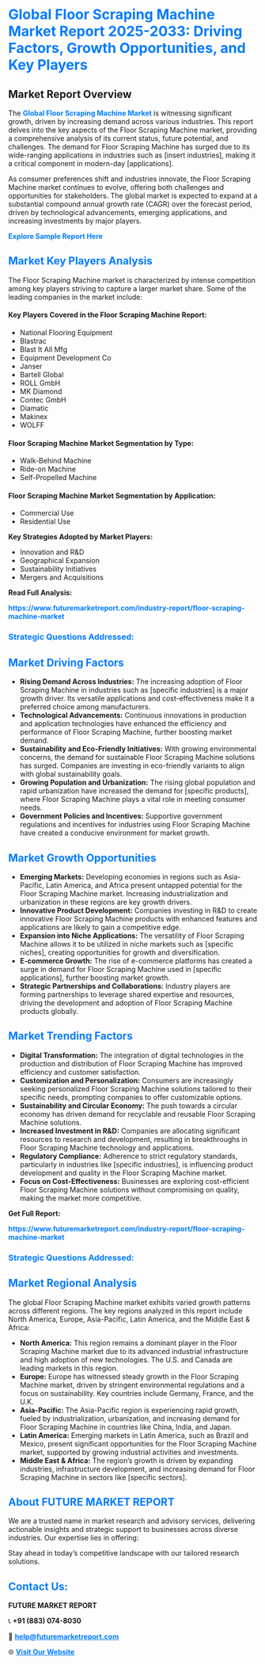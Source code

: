 <h1 style="color: #007BFF;">Global Floor Scraping Machine Market Report 2025-2033: Driving Factors, Growth Opportunities, and Key Players</h1>

<section id="overview">
<h2>Market Report Overview</h2>
<p>The <a href="https://www.futuremarketreport.com/industry-report/floor-scraping-machine-market" style="color: #007BFF; text-decoration: none;"><strong>Global Floor Scraping Machine Market</strong></a> is witnessing significant growth, driven by increasing demand across various industries. This report delves into the key aspects of the Floor Scraping Machine market, providing a comprehensive analysis of its current status, future potential, and challenges. The demand for Floor Scraping Machine has surged due to its wide-ranging applications in industries such as [insert industries], making it a critical component in modern-day [applications].</p>
<p>As consumer preferences shift and industries innovate, the Floor Scraping Machine market continues to evolve, offering both challenges and opportunities for stakeholders. The global market is expected to expand at a substantial compound annual growth rate (CAGR) over the forecast period, driven by technological advancements, emerging applications, and increasing investments by major players.</p>
</section>

<section id="overview">
<p><a href="https://www.futuremarketreport.com/request-sample/reportId=42770" style="color: #007BFF; text-decoration: none;"><strong>Explore Sample Report Here</strong></a></p>
</section>

<section id="key-players">
<h2 style="color: #007BFF;">Market Key Players Analysis</h2>
<p>The Floor Scraping Machine market is characterized by intense competition among key players striving to capture a larger market share. Some of the leading companies in the market include:</p>
<h4>Key Players Covered in the Floor Scraping Machine Report:</h4>
<ul><li>National Flooring Equipment</li><li>Blastrac</li><li>Blast It All Mfg</li><li>Equipment Development Co</li><li>Janser</li><li>Bartell Global</li><li>ROLL GmbH</li><li>MK Diamond</li><li>Contec GmbH</li><li>Diamatic</li><li>Makinex</li><li>WOLFF</li></ul>
<h4>Floor Scraping Machine Market Segmentation by Type:</h4>
<ul><li>Walk-Behind Machine</li><li>Ride-on Machine</li><li>Self-Propelled Machine</li></ul>

<h4>Floor Scraping Machine Market Segmentation by Application:</h4>
<ul><li>Commercial Use</li><li>Residential Use</li></ul>
<p><strong>Key Strategies Adopted by Market Players:</strong></p>
<ul>
<li>Innovation and R&D</li>
<li>Geographical Expansion</li>
<li>Sustainability Initiatives</li>
<li>Mergers and Acquisitions</li>
</ul>
</section>

<section>
<p><strong>Read Full Analysis: </strong></p><a href="https://www.futuremarketreport.com/industry-report/floor-scraping-machine-market" style="color: #007BFF; text-decoration: none;"><strong>https://www.futuremarketreport.com/industry-report/floor-scraping-machine-market</strong></a>
<h3 style="color: #007BFF;">Strategic Questions Addressed:</h3>
</section>

<section id="driving-factors">
<h2 style="color: #007BFF;">Market Driving Factors</h2>
<ul>
<li><strong>Rising Demand Across Industries:</strong> The increasing adoption of Floor Scraping Machine in industries such as [specific industries] is a major growth driver. Its versatile applications and cost-effectiveness make it a preferred choice among manufacturers.</li>
<li><strong>Technological Advancements:</strong> Continuous innovations in production and application technologies have enhanced the efficiency and performance of Floor Scraping Machine, further boosting market demand.</li>
<li><strong>Sustainability and Eco-Friendly Initiatives:</strong> With growing environmental concerns, the demand for sustainable Floor Scraping Machine solutions has surged. Companies are investing in eco-friendly variants to align with global sustainability goals.</li>
<li><strong>Growing Population and Urbanization:</strong> The rising global population and rapid urbanization have increased the demand for [specific products], where Floor Scraping Machine plays a vital role in meeting consumer needs.</li>
<li><strong>Government Policies and Incentives:</strong> Supportive government regulations and incentives for industries using Floor Scraping Machine have created a conducive environment for market growth.</li>
</ul>
</section>

<section id="growth-opportunities">
<h2 style="color: #007BFF;">Market Growth Opportunities</h2>
<ul>
<li><strong>Emerging Markets:</strong> Developing economies in regions such as Asia-Pacific, Latin America, and Africa present untapped potential for the Floor Scraping Machine market. Increasing industrialization and urbanization in these regions are key growth drivers.</li>
<li><strong>Innovative Product Development:</strong> Companies investing in R&D to create innovative Floor Scraping Machine products with enhanced features and applications are likely to gain a competitive edge.</li>
<li><strong>Expansion into Niche Applications:</strong> The versatility of Floor Scraping Machine allows it to be utilized in niche markets such as [specific niches], creating opportunities for growth and diversification.</li>
<li><strong>E-commerce Growth:</strong> The rise of e-commerce platforms has created a surge in demand for Floor Scraping Machine used in [specific applications], further boosting market growth.</li>
<li><strong>Strategic Partnerships and Collaborations:</strong> Industry players are forming partnerships to leverage shared expertise and resources, driving the development and adoption of Floor Scraping Machine products globally.</li>
</ul>
</section>

<section id="trending-factors">
<h2 style="color: #007BFF;">Market Trending Factors</h2>
<ul>
<li><strong>Digital Transformation:</strong> The integration of digital technologies in the production and distribution of Floor Scraping Machine has improved efficiency and customer satisfaction.</li>
<li><strong>Customization and Personalization:</strong> Consumers are increasingly seeking personalized Floor Scraping Machine solutions tailored to their specific needs, prompting companies to offer customizable options.</li>
<li><strong>Sustainability and Circular Economy:</strong> The push towards a circular economy has driven demand for recyclable and reusable Floor Scraping Machine solutions.</li>
<li><strong>Increased Investment in R&D:</strong> Companies are allocating significant resources to research and development, resulting in breakthroughs in Floor Scraping Machine technology and applications.</li>
<li><strong>Regulatory Compliance:</strong> Adherence to strict regulatory standards, particularly in industries like [specific industries], is influencing product development and quality in the Floor Scraping Machine market.</li>
<li><strong>Focus on Cost-Effectiveness:</strong> Businesses are exploring cost-efficient Floor Scraping Machine solutions without compromising on quality, making the market more competitive.</li>
</ul>
</section>

<section>
<p><strong>Get Full Report: </strong></p><a href="https://www.futuremarketreport.com/industry-report/floor-scraping-machine-market" style="color: #007BFF; text-decoration: none;"><strong>https://www.futuremarketreport.com/industry-report/floor-scraping-machine-market</strong></a>
<h3 style="color: #007BFF;">Strategic Questions Addressed:</h3>
</section>


<section id="regional-analysis">
<h2 style="color: #007BFF;">Market Regional Analysis</h2>
<p>The global Floor Scraping Machine market exhibits varied growth patterns across different regions. The key regions analyzed in this report include North America, Europe, Asia-Pacific, Latin America, and the Middle East & Africa:</p>
<ul>
<li><strong>North America:</strong> This region remains a dominant player in the Floor Scraping Machine market due to its advanced industrial infrastructure and high adoption of new technologies. The U.S. and Canada are leading markets in this region.</li>
<li><strong>Europe:</strong> Europe has witnessed steady growth in the Floor Scraping Machine market, driven by stringent environmental regulations and a focus on sustainability. Key countries include Germany, France, and the U.K.</li>
<li><strong>Asia-Pacific:</strong> The Asia-Pacific region is experiencing rapid growth, fueled by industrialization, urbanization, and increasing demand for Floor Scraping Machine in countries like China, India, and Japan.</li>
<li><strong>Latin America:</strong> Emerging markets in Latin America, such as Brazil and Mexico, present significant opportunities for the Floor Scraping Machine market, supported by growing industrial activities and investments.</li>
<li><strong>Middle East & Africa:</strong> The region’s growth is driven by expanding industries, infrastructure development, and increasing demand for Floor Scraping Machine in sectors like [specific sectors].</li>
</ul>
</section>

<footer>
<h2 style="color: #007BFF;">About FUTURE MARKET REPORT</h2>
<p>We are a trusted name in market research and advisory services, delivering actionable insights and strategic support to businesses across diverse industries. Our expertise lies in offering:</p>

<p>Stay ahead in today’s competitive landscape with our tailored research solutions.</p>

<h2 style="color: #007BFF;">Contact Us:</h2>
<p><strong>FUTURE MARKET REPORT</strong></p>
<p>📞 <strong>+91 (883) 074-8030</strong></p>
<p>📧 <strong><a href="mailto:help@futuremarketreport.com" style="color: #007BFF;">help@futuremarketreport.com</a></strong></p>
<p>🌐 <strong><a href="https://www.futuremarketreport.com/" style="color: #007BFF;">Visit Our Website</a></strong></p>
</footer>